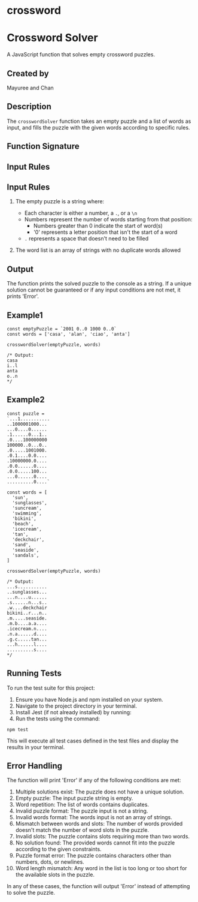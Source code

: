 # crossword

# Crossword Solver

A JavaScript function that solves empty crossword puzzles.

## Created by
Mayuree and Chan

## Description

The `crosswordSolver` function takes an empty puzzle and a list of words as input, and fills the puzzle with the given words according to specific rules.

## Function Signature


## Input Rules

## Input Rules

1. The empty puzzle is a string where:
   - Each character is either a number, a `.`, or a `\n`
   - Numbers represent the number of words starting from that position:
     - Numbers greater than 0 indicate the start of word(s)
     - '0' represents a letter position that isn't the start of a word
   - `.` represents a space that doesn't need to be filled

2. The word list is an array of strings with no duplicate words allowed


## Output

The function prints the solved puzzle to the console as a string. If a unique solution cannot be guaranteed or if any input conditions are not met, it prints 'Error'.

## Example1

```
const emptyPuzzle = `2001 0..0 1000 0..0`
const words = ['casa', 'alan', 'ciao', 'anta']

crosswordSolver(emptyPuzzle, words)

/* Output:
casa
i..l
anta
o..n
*/
```
## Example2

```
const puzzle = 
`...1...........
..1000001000...
...0....0......
.1......0...1..
.0....100000000
100000..0...0..
.0.....1001000.
.0.1....0.0....
.10000000.0....
.0.0......0....
.0.0.....100...
...0......0....
..........0....`

const words = [
  'sun',
  'sunglasses',
  'suncream',
  'swimming',
  'bikini',
  'beach',
  'icecream',
  'tan',
  'deckchair',
  'sand',
  'seaside',
  'sandals',
]

crosswordSolver(emptyPuzzle, words)

/* Output:
...s...........
..sunglasses...
...n....u......
.s......n...s..
.w....deckchair
bikini..r...n..
.m.....seaside.
.m.b....a.a....
.icecream.n....
.n.a......d....
.g.c.....tan...
...h......l....
..........s....
*/
```

## Running Tests

To run the test suite for this project:

1. Ensure you have Node.js and npm installed on your system.
2. Navigate to the project directory in your terminal.
3. Install Jest (if not already installed) by running:
4. Run the tests using the command:
```
npm test
```
This will execute all test cases defined in the test files and display the results in your terminal.

## Error Handling

The function will print 'Error' if any of the following conditions are met:

1. Multiple solutions exist: The puzzle does not have a unique solution.
2. Empty puzzle: The input puzzle string is empty.
3. Word repetition: The list of words contains duplicates.
4. Invalid puzzle format: The puzzle input is not a string.
5. Invalid words format: The words input is not an array of strings.
6. Mismatch between words and slots: The number of words provided doesn't match the number of word slots in the puzzle.
7. Invalid slots: The puzzle contains slots requiring more than two words.
8. No solution found: The provided words cannot fit into the puzzle according to the given constraints.
9. Puzzle format error: The puzzle contains characters other than numbers, dots, or newlines.
10. Word length mismatch: Any word in the list is too long or too short for the available slots in the puzzle.

In any of these cases, the function will output 'Error' instead of attempting to solve the puzzle.

